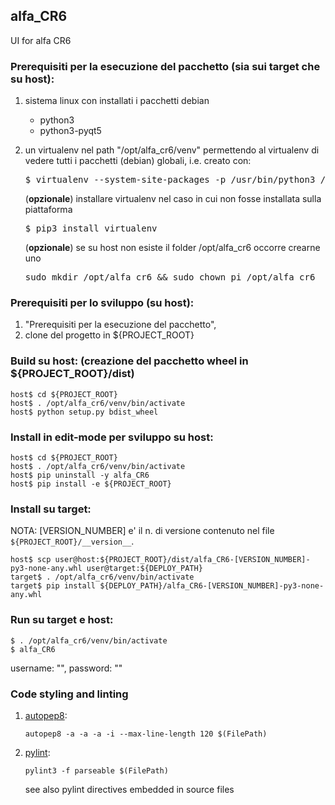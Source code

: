 ## alfa_CR6

UI for alfa CR6

### Prerequisiti per la esecuzione del pacchetto (sia sui target che su host):

1. sistema linux con installati i pacchetti debian 
    * python3
    * python3-pyqt5

2. un virtualenv nel path "/opt/alfa_cr6/venv" permettendo al virtualenv di vedere tutti i pacchetti (debian) globali, i.e. creato con:

    <pre>$ virtualenv --system-site-packages -p /usr/bin/python3 /opt/alfa_cr6/venv</pre>

    (**opzionale**) installare virtualenv nel caso in cui non fosse installata sulla piattaforma

    <pre>$ pip3 install virtualenv </pre>

    (**opzionale**) se su host non esiste il folder /opt/alfa_cr6 occorre crearne uno

    <pre>sudo mkdir /opt/alfa_cr6 && sudo chown pi /opt/alfa_cr6</pre>


### Prerequisiti per lo sviluppo (su host):
    
1. "Prerequisiti per la esecuzione del pacchetto",
2. clone del progetto in ${PROJECT_ROOT}

### Build su host: (creazione del pacchetto wheel in ${PROJECT_ROOT}/dist)

    host$ cd ${PROJECT_ROOT}
    host$ . /opt/alfa_cr6/venv/bin/activate
    host$ python setup.py bdist_wheel

### Install in edit-mode per sviluppo su host:

    host$ cd ${PROJECT_ROOT}
    host$ . /opt/alfa_cr6/venv/bin/activate
    host$ pip uninstall -y alfa_CR6
    host$ pip install -e ${PROJECT_ROOT} 

### Install su target:

NOTA: [VERSION_NUMBER] e' il n. di versione contenuto nel file `${PROJECT_ROOT}/__version__`.

    host$ scp user@host:${PROJECT_ROOT}/dist/alfa_CR6-[VERSION_NUMBER]-py3-none-any.whl user@target:${DEPLOY_PATH}
    target$ . /opt/alfa_cr6/venv/bin/activate
    target$ pip install ${DEPLOY_PATH}/alfa_CR6-[VERSION_NUMBER]-py3-none-any.whl

### Run su target e host:

    $ . /opt/alfa_cr6/venv/bin/activate
    $ alfa_CR6

username: "", password: ""


### Code styling and linting

1. [autopep8](https://pypi.org/project/autopep8):

    `autopep8 -a -a -a -i --max-line-length 120 $(FilePath)`
    
2. [pylint](https://pypi.org/project/pylint): 

    `pylint3 -f parseable $(FilePath)`

    see also pylint directives embedded in source files 
